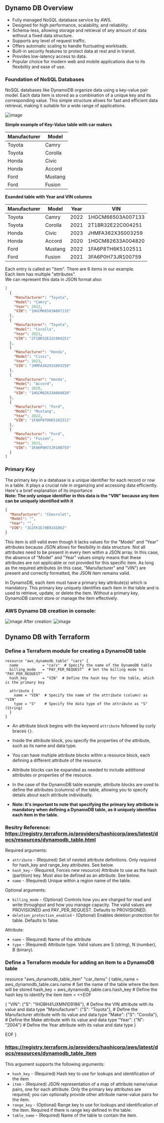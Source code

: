 ## Dynamo DB Overview

- Fully managed NoSQL database service by AWS.
- Designed for high performance, scalability, and reliability.
- Schema-less, allowing storage and retrieval of any amount of data without a fixed data structure.
- Supports any level of request traffic.
- Offers automatic scaling to handle fluctuating workloads.
- Built-in security features to protect data at rest and in transit.
- Provides low-latency access to data.
- Popular choice for modern web and mobile applications due to its flexibility and ease of use.


### Foundation of NoSQL Databases
NoSQL databases like DynamoDB organize data using a key-value pair model. Each data item is stored as a combination of a unique key and its corresponding value. This simple structure allows for fast and efficient data retrieval, making it suitable for a wide range of applications.

![image](https://github.com/mindmotivate/Remo_Terraform_Class/assets/130941970/e1a30080-eea8-470c-8eac-51b5253b365b)

**Simple example of Key-Value table with car makers**

| Manufacturer | Model          |
|--------------|----------------|
| Toyota       | Camry          |
| Toyota       | Corolla        |
| Honda        | Civic          |
| Honda        | Accord         |
| Ford         | Mustang        |
| Ford         | Fusion         |

**Exanded table with Year and VIN columns**

| Manufacturer | Model          | Year | VIN              |
|--------------|----------------|------|------------------|
| Toyota       | Camry          | 2022 | 1HGCM66503A007133 |
| Toyota       | Corolla        | 2021 | 2T1BR32E22C004251 |
| Honda        | Civic          | 2023 | JHMFA362X3S003259 |
| Honda        | Accord         | 2020 | 1HGCM82633A004820 |
| Ford         | Mustang        | 2022 | 1FA6P8TH6K5102511 |
| Ford         | Fusion         | 2021 | 3FA6P0H73JR100759 |

Each entry is called an "item". There are 6 items in our example.  
Each item has multiple "attributes".  
We can represent this data in JSON format also:

```json
[
  {
    "Manufacturer": "Toyota",
    "Model": "Camry",
    "Year": 2022,
    "VIN": "1HGCM66503A007133"
  },
  {
    "Manufacturer": "Toyota",
    "Model": "Corolla",
    "Year": 2021,
    "VIN": "2T1BR32E22C004251"
  },
  {
    "Manufacturer": "Honda",
    "Model": "Civic",
    "Year": 2023,
    "VIN": "JHMFA362X3S003259"
  },
  {
    "Manufacturer": "Honda",
    "Model": "Accord",
    "Year": 2020,
    "VIN": "1HGCM82633A004820"
  },
  {
    "Manufacturer": "Ford",
    "Model": "Mustang",
    "Year": 2022,
    "VIN": "1FA6P8TH6K5102511"
  },
  {
    "Manufacturer": "Ford",
    "Model": "Fusion",
    "Year": 2021,
    "VIN": "3FA6P0H73JR100759"
  }
]

```
### Primary Key
The primary key in a database is a unique identifier for each record or row in a table. It plays a crucial role in organizing and accessing data efficiently. Here's a brief explanation of its importance  
**Note: The only unique identifier in this data is the "VIN" because any item can be uniquely identified with it**

```json
{
  "Manufacturer": "Chevrolet",
  "Model": "",
  "Year": "",
  "VIN": "2G1FK1EJ9B9241062"
}
```


This item is still valid even though it lacks values for the "Model" and "Year" attributes because JSON allows for flexibility in data structure. Not all attributes need to be present in every item within a JSON array. In this case, the absence of "Model" and "Year" values simply means that these attributes are not applicable or not provided for this specific item. As long as the required attributes (in this case, "Manufacturer" and "VIN") are present and correctly formatted, the JSON item remains valid.


In DynamoDB, each item must have a primary key attribute(s) which is mandatory. This primary key uniquely identifies each item in the table and is used to retrieve, update, or delete the item. Without a primary key, DynamoDB cannot store or manage the item effectively.


### AWS Dynamo DB creation in console:
![image](https://github.com/mindmotivate/Remo_Terraform_Class/assets/130941970/65cacd2a-0976-4e91-9b05-c91bb8cc9518)
After creation:
![image](https://github.com/mindmotivate/Remo_Terraform_Class/assets/130941970/95514a17-c8d9-4972-97c1-81cd0c731a85)




## Dynamo DB with Terraform


### Define a Terraform module for creating a DynamoDB table

```hcl
resource "aws_dynamodb_table" "cars" {
  name           = "cars"  # Specify the name of the DynamoDB table
  billing_mode   = "PAY_PER_REQUEST"  # Set the billing mode to "PAY_PER_REQUEST"
  hash_key       = "VIN"  # Define the hash key for the table, which is the primary key

  attribute {
    name = "VIN"  # Specify the name of the attribute (column) as "VIN"
    type = "S"    # Specify the data type of the attribute as "S" (String)
  }
}
```

- An attribute block begins with the keyword `attribute` followed by curly braces `{}`.
- Inside the attribute block, you specify the properties of the attribute, such as its name and data type.
- You can have multiple attribute blocks within a resource block, each defining a different attribute of the resource.
- Attribute blocks can be expanded as needed to include additional attributes or properties of the resource.
- In the case of the DynamoDB table example, attribute blocks are used to define the attributes (columns) of the table, allowing you to specify details about each attribute individually.

- **Note: It's important to note that specifying the primary key attribute is mandatory when defining a DynamoDB table, as it uniquely identifies each item in the table.**

### Resitry Reference: https://registry.terraform.io/providers/hashicorp/aws/latest/docs/resources/dynamodb_table.html 
Required arguments:

- `attribute` - (Required) Set of nested attribute definitions. Only required for hash_key and range_key attributes. See below.
- `hash_key` - (Required, Forces new resource) Attribute to use as the hash (partition) key. Must also be defined as an attribute. See below.
- `name` - (Required) Unique within a region name of the table.

Optional arguments:

- `billing_mode` - (Optional) Controls how you are charged for read and write throughput and how you manage capacity. The valid values are PROVISIONED and PAY_PER_REQUEST. Defaults to PROVISIONED.
- `deletion_protection_enabled` - (Optional) Enables deletion protection for table. Defaults to false.

Attribute:

- `name` - (Required) Name of the attribute
- `type` - (Required) Attribute type. Valid values are S (string), N (number), B (binary).

### Define a Terraform module for adding an item to a DynamoDB table

resource "aws_dynamodb_table_item" "car_items" {
  table_name = aws_dynamodb_table.cars.name  # Set the name of the table where the item will be stored
  hash_key = aws_dynamodb_table.cars.hash_key  # Define the hash key to identify the item
  item = <<EOF

{
  "VIN": {"S": "1HGBH41JXMN109186"},  # Define the VIN attribute with its value and data type
  "Manufacturer": {"S": "Toyota"},  # Define the Manufacturer attribute with its value and data type
  "Make": {"S": "Corolla"},  # Define the Make attribute with its value and data type
  "Year": {"N": "2004"}  # Define the Year attribute with its value and data type
}

EOF
}

### https://registry.terraform.io/providers/hashicorp/aws/latest/docs/resources/dynamodb_table_item

This argument supports the following arguments:

- `hash_key` - (Required) Hash key to use for lookups and identification of the item
- `item` - (Required) JSON representation of a map of attribute name/value pairs, one for each attribute. Only the primary key attributes are required; you can optionally provide other attribute name-value pairs for the item.
- `range_key` - (Optional) Range key to use for lookups and identification of the item. Required if there is range key defined in the table.
- `table_name` - (Required) Name of the table to contain the item.

